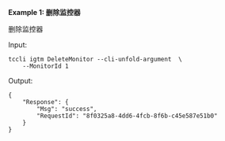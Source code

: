 **Example 1: 删除监控器**

删除监控器

Input: 

```
tccli igtm DeleteMonitor --cli-unfold-argument  \
    --MonitorId 1
```

Output: 
```
{
    "Response": {
        "Msg": "success",
        "RequestId": "8f0325a8-4dd6-4fcb-8f6b-c45e587e51b0"
    }
}
```

